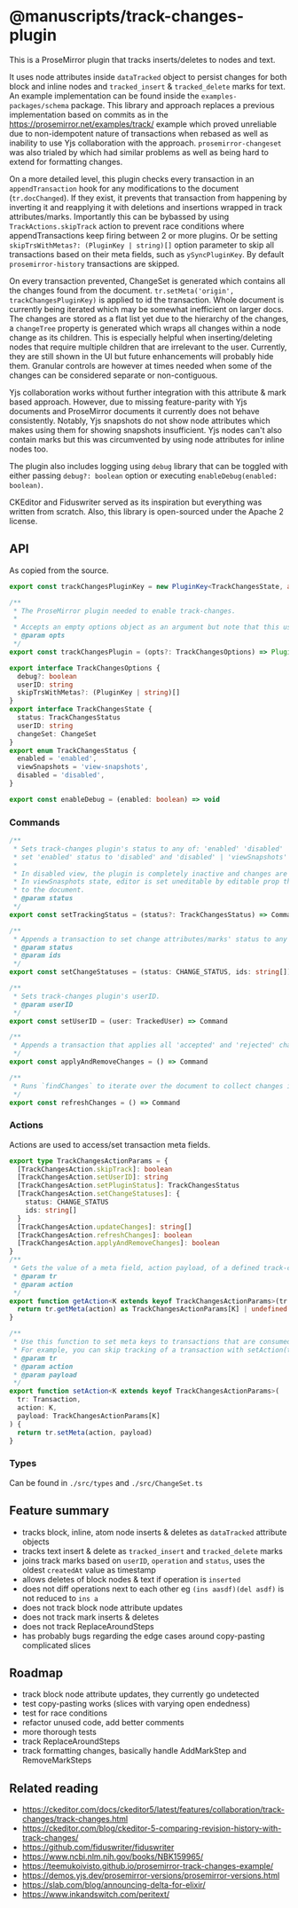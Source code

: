 # @manuscripts/track-changes-plugin

This is a ProseMirror plugin that tracks inserts/deletes to nodes and text.

It uses node attributes inside `dataTracked` object to persist changes for both block and inline nodes and `tracked_insert` & `tracked_delete` marks for text. An example implementation can be found inside the `examples-packages/schema` package. This library and approach replaces a previous implementation based on commits as in the https://prosemirror.net/examples/track/ example which proved unreliable due to non-idempotent nature of transactions when rebased as well as inability to use Yjs collaboration with the approach. `prosemirror-changeset` was also trialed by which had similar problems as well as being hard to extend for formatting changes.

On a more detailed level, this plugin checks every transaction in an `appendTransaction` hook for any modifications to the document (`tr.docChanged`). If they exist, it prevents that transaction from happening by inverting it and reapplying it with deletions and insertions wrapped in track attributes/marks. Importantly this can be bybassed by using `TrackActions.skipTrack` action to prevent race conditions where appendTransactions keep firing between 2 or more plugins. Or be setting `skipTrsWithMetas?: (PluginKey | string)[]` option parameter to skip all transactions based on their meta fields, such as `ySyncPluginKey`. By default `prosemirror-history` transactions are skipped.

On every transaction prevented, ChangeSet is generated which contains all the changes found from the document. `tr.setMeta('origin', trackChangesPluginKey)` is applied to id the transaction. Whole document is currently being iterated which may be somewhat inefficient on larger docs. The changes are stored as a flat list yet due to the hierarchy of the changes, a `changeTree` property is generated which wraps all changes within a node change as its children. This is especially helpful when inserting/deleting nodes that require multiple children that are irrelevant to the user. Currently, they are still shown in the UI but future enhancements will probably hide them. Granular controls are however at times needed when some of the changes can be considered separate or non-contiguous.

Yjs collaboration works without further integration with this attribute & mark based approach. However, due to missing feature-parity with Yjs documents and ProseMirror documents it currently does not behave consistently. Notably, Yjs snapshots do not show node attributes which makes using them for showing snapshots insufficient. Yjs nodes can't also contain marks but this was circumvented by using node attributes for inline nodes too.

The plugin also includes logging using `debug` library that can be toggled with either passing `debug?: boolean` option or executing `enableDebug(enabled: boolean)`.

CKEditor and Fiduswriter served as its inspiration but everything was written from scratch. Also, this library is open-sourced under the Apache 2 license.

## API

As copied from the source.

```ts
export const trackChangesPluginKey = new PluginKey<TrackChangesState, any>('track-changes')

/**
 * The ProseMirror plugin needed to enable track-changes.
 * 
 * Accepts an empty options object as an argument but note that this uses 'anonymous:Anonymous' as the default userID.
 * @param opts
 */
export const trackChangesPlugin = (opts?: TrackChangesOptions) => Plugin<TrackChangesState, any>

export interface TrackChangesOptions {
  debug?: boolean
  userID: string
  skipTrsWithMetas?: (PluginKey | string)[]
}
export interface TrackChangesState {
  status: TrackChangesStatus
  userID: string
  changeSet: ChangeSet
}
export enum TrackChangesStatus {
  enabled = 'enabled',
  viewSnapshots = 'view-snapshots',
  disabled = 'disabled',
}

export const enableDebug = (enabled: boolean) => void
```

### Commands

```ts
/**
 * Sets track-changes plugin's status to any of: 'enabled' 'disabled' 'viewSnapshots'. Passing undefined will
 * set 'enabled' status to 'disabled' and 'disabled' | 'viewSnapshots' status to 'enabled'.
 *
 * In disabled view, the plugin is completely inactive and changes are not updated anymore.
 * In viewSnasphots state, editor is set uneditable by editable prop that allows only selection changes
 * to the document.
 * @param status
 */
export const setTrackingStatus = (status?: TrackChangesStatus) => Command

/**
 * Appends a transaction to set change attributes/marks' status to any of: 'pending' 'accepted' 'rejected'
 * @param status
 * @param ids
 */
export const setChangeStatuses = (status: CHANGE_STATUS, ids: string[]) => Command

/**
 * Sets track-changes plugin's userID.
 * @param userID
 */
export const setUserID = (user: TrackedUser) => Command

/**
 * Appends a transaction that applies all 'accepted' and 'rejected' changes to the document.
 */
export const applyAndRemoveChanges = () => Command

/**
 * Runs `findChanges` to iterate over the document to collect changes into a new ChangeSet.
 */
export const refreshChanges = () => Command
```

### Actions

Actions are used to access/set transaction meta fields.

```ts
export type TrackChangesActionParams = {
  [TrackChangesAction.skipTrack]: boolean
  [TrackChangesAction.setUserID]: string
  [TrackChangesAction.setPluginStatus]: TrackChangesStatus
  [TrackChangesAction.setChangeStatuses]: {
    status: CHANGE_STATUS
    ids: string[]
  }
  [TrackChangesAction.updateChanges]: string[]
  [TrackChangesAction.refreshChanges]: boolean
  [TrackChangesAction.applyAndRemoveChanges]: boolean
}
/**
 * Gets the value of a meta field, action payload, of a defined track-changes action.
 * @param tr 
 * @param action 
 */
export function getAction<K extends keyof TrackChangesActionParams>(tr: Transaction, action: K) {
  return tr.getMeta(action) as TrackChangesActionParams[K] | undefined
}

/**
 * Use this function to set meta keys to transactions that are consumed by the track-changes-plugin.
 * For example, you can skip tracking of a transaction with setAction(tr, TrackChangesAction.skipTrack, true)
 * @param tr 
 * @param action 
 * @param payload 
 */
export function setAction<K extends keyof TrackChangesActionParams>(
  tr: Transaction,
  action: K,
  payload: TrackChangesActionParams[K]
) {
  return tr.setMeta(action, payload)
}
```

### Types

Can be found in `./src/types` and `./src/ChangeSet.ts`

## Feature summary

* tracks block, inline, atom node inserts & deletes as `dataTracked` attribute objects
* tracks text insert & delete as `tracked_insert` and `tracked_delete` marks
* joins track marks based on `userID`, `operation` and `status`, uses the oldest `createdAt` value as timestamp
* allows deletes of block nodes & text if operation is `inserted`
* does not diff operations next to each other eg `(ins aasdf)(del asdf)` is not reduced to `ins a`
* does not track block node attribute updates
* does not track mark inserts & deletes
* does not track ReplaceAroundSteps
* has probably bugs regarding the edge cases around copy-pasting complicated slices

## Roadmap

* track block node attribute updates, they currently go undetected
* test copy-pasting works (slices with varying open endedness)
* test for race conditions
* refactor unused code, add better comments
* more thorough tests
* track ReplaceAroundSteps
* track formatting changes, basically handle AddMarkStep and RemoveMarkSteps

## Related reading

* https://ckeditor.com/docs/ckeditor5/latest/features/collaboration/track-changes/track-changes.html
* https://ckeditor.com/blog/ckeditor-5-comparing-revision-history-with-track-changes/
* https://github.com/fiduswriter/fiduswriter
* https://www.ncbi.nlm.nih.gov/books/NBK159965/
* https://teemukoivisto.github.io/prosemirror-track-changes-example/
* https://demos.yjs.dev/prosemirror-versions/prosemirror-versions.html
* https://slab.com/blog/announcing-delta-for-elixir/
* https://www.inkandswitch.com/peritext/